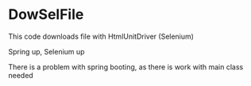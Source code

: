 # DowSelFile
This code downloads file with HtmlUnitDriver (Selenium)


Spring up, Selenium up

There is a problem with spring booting, as there is work with main class needed

